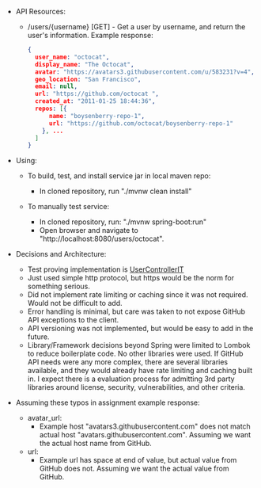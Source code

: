 - API Resources:
    - /users/{username} [GET] - Get a user by username, and return the user's information. Example response: 
        ```json
        {
          user_name: "octocat",
          display_name: "The Octocat",
          avatar: "https://avatars3.githubusercontent.com/u/583231?v=4",
          geo_location: "San Francisco",
          email: null,
          url: "https://github.com/octocat ",
          created_at: "2011-01-25 18:44:36",
          repos: [{
              name: "boysenberry-repo-1",
              url: "https://github.com/octocat/boysenberry-repo-1"
            }, ...
          ]
        }
      ```

- Using:
    - To build, test, and install service jar in local maven repo:
       - In cloned repository, run "./mvnw clean install"

    - To manually test service:
        - In cloned repository, run: "./mvnw spring-boot:run"
        - Open browser and navigate to "http://localhost:8080/users/octocat".

- Decisions and Architecture:
    - Test proving implementation is [UserControllerIT](./src/test/java/com/branch/exercise/user/UserControllerIT.java)
    - Just used simple http protocol, but https would be the norm for something serious.
    - Did not implement rate limiting or caching since it was not required.  Would not be difficult to add.
    - Error handling is minimal, but care was taken to not expose GitHub API exceptions to the client.
    - API versioning was not implemented, but would be easy to add in the future.
    - Library/Framework decisions beyond Spring were limited to Lombok to reduce boilerplate code. No other libraries
      were used. If GitHub API needs were any more complex, there are several libraries available, and they would already
      have rate limiting and caching built in. I expect there is a evaluation process for admitting 3rd party libraries
      around license, security, vulnerabilities, and other criteria.

- Assuming these typos in assignment example response:
    - avatar_url: 
       - Example host "avatars3.githubusercontent.com" does not match actual host "avatars.githubusercontent.com". Assuming
         we want the actual host name from GitHub.
    - url:
       - Example url has space at end of value, but actual value from GitHub does not. Assuming we want the actual value
         from GitHub.